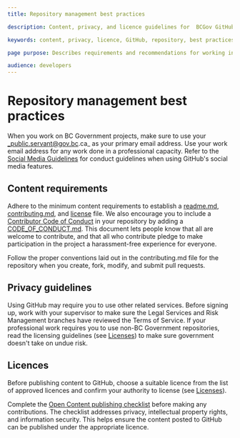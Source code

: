 ```yaml
---
title: Repository management best practices

description: Content, privacy, and licence guidelines for  BCGov GitHub repositories

keywords: content, privacy, licence, GitHub, repository, best practices

page purpose: Describes requirements and recommendations for working in a professional capacity in BC Government GitHub repositories.

audience: developers
---
```


# Repository management best practices

When you work on BC Government projects, make sure to use your _public.servant@gov.bc.ca_ as your primary email address. Use your work email address for any work done in a professional capacity. Refer to the [Social Media Guidelines](http://www.gov.bc.ca/citz/citizens_engagement/some_guidelines_master.pdf) for conduct guidelines when using GitHub's social media features.

## Content requirements

Adhere to the minimum content requirements to establish a [readme.md](../BC-Gov-Org-HowTo/SAMPLE-README.md), [contributing.md](../BC-Gov-Org-HowTo/SAMPLE-CONTRIBUTING.md), and [license](../BC-Gov-Org-HowTo/using-licenses.md) file. We also encourage you to include a [Contributor Code of Conduct](http://contributor-covenant.org/) in your repository by adding a [CODE_OF_CONDUCT.md](../BC-Gov-Org-HowTo/SAMPLE-CODE_OF_CONDUCT.md). This document lets people know that all are welcome to contribute, and that all who contribute pledge to make participation in the project a harassment-free experience for everyone.

Follow the proper conventions laid out in the contributing.md file for the repository when you create, fork, modify, and submit pull requests.

## Privacy guidelines

Using GitHub may require you to use other related services. Before signing up, work with your supervisor to make sure the Legal Services and Risk Management branches have reviewed the Terms of Service. If your professional work requires you to use non-BC Government repositories, read the licensing guidelines (see [Licenses](Licenses.md)) to make sure government doesn't take on undue risk.

## Licences

Before publishing content to GitHub, choose a suitable licence from the list of approved licences and confirm your authority to license (see [Licenses](Licenses.md)).

Complete the [Open Content publishing checklist](Content-Approval-Checklist.md) before making any contributions. The checklist addresses privacy, intellectual property rights, and information security. This helps ensure the content posted to GitHub can be published under the appropriate licence.
